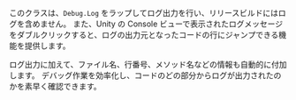 このクラスは、`Debug.Log` をラップしてログ出力を行い、リリースビルドにはログを含めません。
また、Unity の Console ビューで表示されたログメッセージをダブルクリックすると、ログの出力元となったコードの行にジャンプできる機能を提供します。

ログ出力に加えて、ファイル名、行番号、メソッド名などの情報も自動的に付加します。
デバッグ作業を効率化し、コードのどの部分からログが出力されたのかを素早く確認できます。
